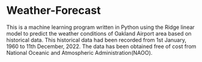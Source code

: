 # Weather-Forecast

This is a machine learning program written in Python using the Ridge linear model to predict the weather conditions of Oakland Airport area based on historical data.
This historical data had been recorded from 1st January, 1960 to 11th December, 2022. The data has been obtained free of cost from National Oceanic and Atmospheric
Administration(NAOO).
